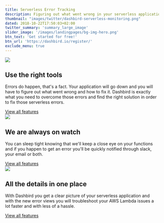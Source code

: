 ```yaml
---
title: Serverless Error Tracking
description: Figuring out what went wrong in your serverless application can be a dauntnig task without a tool like Dashbird.
thumbnail: "images/twitter/dashbird-serverless-monitoring.png"
dated: 2018-10-22T17:50:03+02:00
twitter_summary: 'summary_large_image'
slider_image: '/images/landingpages/bg-img-hero.png'
btn_text: 'Get started for free!'
btn_url: 'https://dashbird.io/register/'
exclude_menu: true
---
```


<div class="bg-white">
  	<section class="container pt-5 pb-10 landing-content">
		<div class="row pt-7">
			<div class="col-12 col-md-6 landing-img">
				<img src="/images/landingpages/landinf-instant-faluire.png">
			</div>
			<div class="col-12 col-md-6 landing-text">
				<div class="col-12 col-xs-10 col-sm-12 col-lg-10 landing-text-inner sf-ui-text">
					<h2 class="landing-titles ">Use the right tools</h2>
					<p>Errors do happen, that's a fact. Your application will go down and you will have to figure out what went wrong and how to fix it. Dashbird is exactly what you need to overcome those errors and find the right solution in order to fix those serverless errors.</p>
					<a href='/features' class='btn btn-outline-primary'>View all features</a>
				</div>
			</div>
		</div>
		<div class="row pt-7">
			<div class="col-12 col-md-6 landing-img">
				<img src="/images/landingpages/effortless-debugging.png">
			</div>
			<div class="col-12 col-md-6 landing-text">
				<div class="col-12 col-xs-10 col-sm-12 col-lg-10 landing-text-inner sf-ui-text">
					<h2 class="landing-titles ">We are always on watch</h2>
					<p>You can sleep tight knowing that we'll keep a close eye on your functions and if you happen to get an error you'll be quickly notified through slack, your email or both.</p>
					<a href='/features' class='btn btn-outline-primary'>View all features</a>
				</div>
			</div>
		</div>
		<div class="row pt-7">
				<div class="col-12 col-md-6 landing-img">
					<img src="/images/landingpages/track-full-extent.png">
				</div>
				<div class="col-12 col-md-6 landing-text">
					<div class="col-12 col-xs-10 col-sm-12 col-lg-10 landing-text-inner sf-ui-text">
						<h2 class="landing-titles ">All the details in one place</h2>
						<p>With Dashbird you get a clear picture of your serverless application and with the new error views you will troubleshoot your AWS Lambda issues a lot faster and with less of a hassle.</p>
						<a href='/features' class='btn btn-outline-primary'>View all features</a>
					</div>
				</div>
		</div>
  	</section>
 </div>
